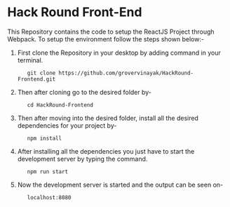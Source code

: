 # Hack Round Front-End

This Repository contains the code to setup the ReactJS Project through Webpack.
To setup the environment follow the steps shown below:-

1. First clone the Repository in your desktop by adding command in your terminal.

          git clone https://github.com/grovervinayak/HackRound-Frontend.git

 

2. Then after cloning go to the desired folder by-
           
          cd HackRound-Frontend
 


3. Then after moving into the desired folder, install all the desired dependencies for your project by-

          npm install

 

4. After installing all the dependencies you just have to start the development server by typing the command.

          npm run start
          
 


5. Now the development server is started and the output can be seen on-

          localhost:8080
          
 


  
